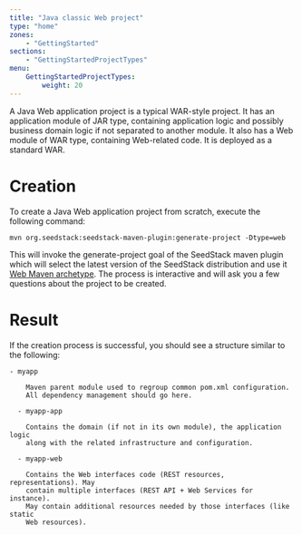 ```yaml
---
title: "Java classic Web project"
type: "home"
zones:
    - "GettingStarted"
sections:
    - "GettingStartedProjectTypes"
menu:
    GettingStartedProjectTypes:
        weight: 20
---
```


A Java Web application project is a typical WAR-style project. It has an application module of JAR type, containing 
application logic and possibly business domain logic if not separated to another module. It also has a Web module of
WAR type, containing Web-related code. It is deployed as a standard WAR. 

# Creation

To create a Java Web application project from scratch, execute the following command:

    mvn org.seedstack:seedstack-maven-plugin:generate-project -Dtype=web
    
This will invoke the generate-project goal of the SeedStack maven plugin which will select the latest version
of the SeedStack distribution and use it [Web Maven archetype](http://search.maven.org/#browse%7C1221480962). 
The process is interactive and will ask you a few questions about the project to be created.

# Result
 
If the creation process is successful, you should see a structure similar to the following:

```plain
- myapp

    Maven parent module used to regroup common pom.xml configuration.
    All dependency management should go here.

  - myapp-app

    Contains the domain (if not in its own module), the application logic
    along with the related infrastructure and configuration.

  - myapp-web

    Contains the Web interfaces code (REST resources, representations). May
    contain multiple interfaces (REST API + Web Services for instance).
    May contain additional resources needed by those interfaces (like static
    Web resources).
```